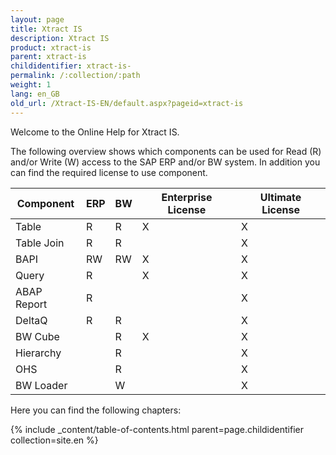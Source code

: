 ```yaml
---
layout: page
title: Xtract IS
description: Xtract IS
product: xtract-is
parent: xtract-is
childidentifier: xtract-is-
permalink: /:collection/:path
weight: 1
lang: en_GB
old_url: /Xtract-IS-EN/default.aspx?pageid=xtract-is
---
```


Welcome to the Online Help for Xtract IS. 

The following overview shows which components can be used for Read (R) and/or Write (W) access to the SAP ERP and/or BW system. 
In addition you can find the required license to use component.

| Component   | ERP | BW | Enterprise License | Ultimate License |
|-------------|-----|----|--------------------|------------------|
| Table       | R   | R  | X                  | X                |
| Table Join  | R   | R  |                    | X                |
| BAPI        | RW  | RW | X                  | X                |
| Query       | R   |    | X                  | X                |
| ABAP Report | R   |    |                    | X                |
| DeltaQ      | R   | R  |                    | X                |
| BW Cube     |     | R  | X                  | X                |
| Hierarchy   |     | R  |                    | X                |
| OHS         |     | R  |                    | X                |
| BW Loader   |     | W  |                    | X                | 

Here you can find the following chapters:

{% include _content/table-of-contents.html parent=page.childidentifier collection=site.en %}